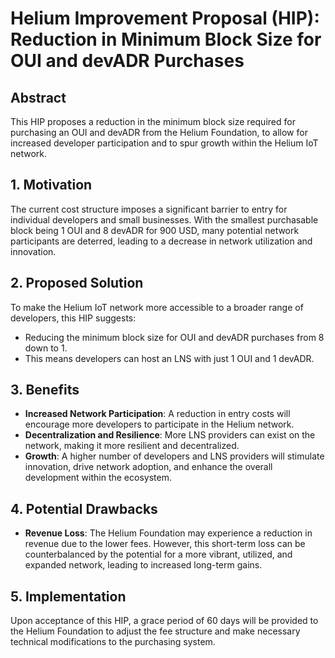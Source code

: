 # Helium Improvement Proposal (HIP): Reduction in Minimum Block Size for OUI and devADR Purchases

## Abstract
This HIP proposes a reduction in the minimum block size required for purchasing an OUI and devADR from the Helium Foundation, to allow for increased developer participation and to spur growth within the Helium IoT network.

## 1. Motivation
The current cost structure imposes a significant barrier to entry for individual developers and small businesses. With the smallest purchasable block being 1 OUI and 8 devADR for 900 USD, many potential network participants are deterred, leading to a decrease in network utilization and innovation.

## 2. Proposed Solution
To make the Helium IoT network more accessible to a broader range of developers, this HIP suggests:
- Reducing the minimum block size for OUI and devADR purchases from 8 down to 1.
- This means developers can host an LNS with just 1 OUI and 1 devADR.

## 3. Benefits
- **Increased Network Participation**: A reduction in entry costs will encourage more developers to participate in the Helium network.
- **Decentralization and Resilience**: More LNS providers can exist on the network, making it more resilient and decentralized.
- **Growth**: A higher number of developers and LNS providers will stimulate innovation, drive network adoption, and enhance the overall development within the ecosystem.

## 4. Potential Drawbacks
- **Revenue Loss**: The Helium Foundation may experience a reduction in revenue due to the lower fees. However, this short-term loss can be counterbalanced by the potential for a more vibrant, utilized, and expanded network, leading to increased long-term gains.

## 5. Implementation
Upon acceptance of this HIP, a grace period of 60 days will be provided to the Helium Foundation to adjust the fee structure and make necessary technical modifications to the purchasing system.

